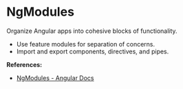 # NgModules

Organize Angular apps into cohesive blocks of functionality.

- Use feature modules for separation of concerns.
- Import and export components, directives, and pipes.

**References:**
- [NgModules - Angular Docs](https://angular.io/guide/ngmodules)
